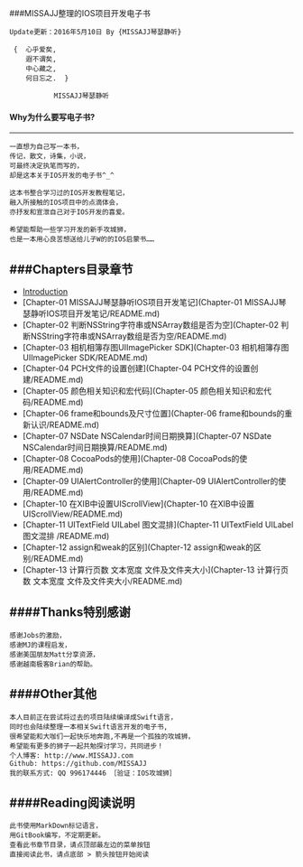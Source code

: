 ###MISSAJJ整理的IOS项目开发电子书

```objc
Update更新：2016年5月10日 By {MISSAJJ琴瑟静听} 
```
 

```objc
 {  心乎爱矣, 
    遐不谓矣,
    中心藏之, 
    何日忘之.  }
           
           MISSAJJ琴瑟静听 
 ```
#### Why为什么要写电子书? 
---

```objc
一直想为自己写一本书，
传记，散文，诗集，小说，
可最终决定执笔而写的，
却是这本关于IOS开发的电子书^_^

这本书整合学习过的IOS开发教程笔记，
融入所接触的IOS项目中的点滴体会，
亦抒发和宣泄自己对于IOS开发的喜爱。

希望能帮助一些学习开发的新手攻城狮，
也是一本用心良苦想送给儿子W的的IOS启蒙书……
```  
###Chapters目录章节
---
 
* [Introduction](README.md)
* [Chapter-01 MISSAJJ琴瑟静听IOS项目开发笔记](Chapter-01 MISSAJJ琴瑟静听IOS项目开发笔记/README.md)
* [Chapter-02 判断NSString字符串或NSArray数组是否为空](Chapter-02 判断NSString字符串或NSArray数组是否为空/README.md)
* [Chapter-03 相机相簿存图UIImagePicker SDK](Chapter-03 相机相簿存图UIImagePicker SDK/README.md)
* [Chapter-04 PCH文件的设置创建](Chapter-04 PCH文件的设置创建/README.md)
* [Chapter-05 颜色相关知识和宏代码](Chapter-05 颜色相关知识和宏代码/README.md)
* [Chapter-06 frame和bounds及尺寸位置](Chapter-06 frame和bounds的重新认识/README.md)
* [Chapter-07 NSDate NSCalendar时间日期换算](Chapter-07 NSDate NSCalendar时间日期换算/README.md)
* [Chapter-08 CocoaPods的使用](Chapter-08 CocoaPods的使用/README.md)
* [Chapter-09 UIAlertController的使用](Chapter-09 UIAlertController的使用/README.md)
* [Chapter-10 在XIB中设置UIScrollView](Chapter-10 在XIB中设置UIScrollView/README.md)
* [Chapter-11 UITextField UILabel 图文混排](Chapter-11 UITextField UILabel 图文混排 /README.md)
* [Chapter-12 assign和weak的区别](Chapter-12 assign和weak的区别/README.md)
* [Chapter-13 计算行页数 文本宽度 文件及文件夹大小](Chapter-13 计算行页数 文本宽度 文件及文件夹大小/README.md)
 
 
####Thanks特别感谢 
---

```objc
感谢Jobs的激励，
感谢MJ的课程启发，
感谢美国朋友Matt分享资源，
感谢越南极客Brian的帮助。
```
####Other其他
---
```objc 
本人目前正在尝试将过去的项目陆续编译成Swift语言，
同时也会陆续整理一本相关Swift语言开发的电子书,
很希望能和大咖们一起快乐地奔跑,不再是一个孤独的攻城狮，
希望能有更多的狮子一起共勉探讨学习，共同进步！
个人博客: http://www.MISSAJJ.com
Github: https://github.com/MISSAJJ
我的联系方式: QQ 996174446 ［验证：IOS攻城狮］
``` 

####Reading阅读说明 
---

```objc
此书使用MarkDown标记语言，
用GitBook编写，不定期更新。
查看此书章节目录，请点顶部最左边的菜单按钮
直接阅读此书，请点底部 > 箭头按钮开始阅读
 
```
 

 
